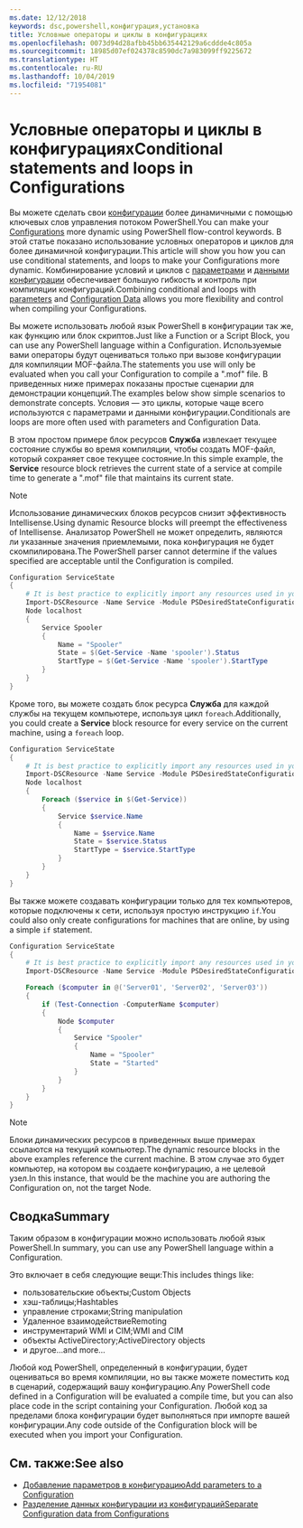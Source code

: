 ```yaml
---
ms.date: 12/12/2018
keywords: dsc,powershell,конфигурация,установка
title: Условные операторы и циклы в конфигурациях
ms.openlocfilehash: 0073d94d28afbb45bb635442129a6cddde4c805a
ms.sourcegitcommit: 18985d07ef024378c8590dc7a983099ff9225672
ms.translationtype: HT
ms.contentlocale: ru-RU
ms.lasthandoff: 10/04/2019
ms.locfileid: "71954081"
---
```

# <a name="conditional-statements-and-loops-in-configurations"></a><span data-ttu-id="80be6-103">Условные операторы и циклы в конфигурациях</span><span class="sxs-lookup"><span data-stu-id="80be6-103">Conditional statements and loops in Configurations</span></span>

<span data-ttu-id="80be6-104">Вы можете сделать свои [конфигурации](configurations.md) более динамичными с помощью ключевых слов управления потоком PowerShell.</span><span class="sxs-lookup"><span data-stu-id="80be6-104">You can make your [Configurations](configurations.md) more dynamic using PowerShell flow-control keywords.</span></span> <span data-ttu-id="80be6-105">В этой статье показано использование условных операторов и циклов для более динамичной конфигурации.</span><span class="sxs-lookup"><span data-stu-id="80be6-105">This article will show you how you can use conditional statements, and loops to make your Configurations more dynamic.</span></span> <span data-ttu-id="80be6-106">Комбинирование условий и циклов с [параметрами](add-parameters-to-a-configuration.md) и [данными конфигурации](configData.md) обеспечивает большую гибкость и контроль при компиляции конфигураций.</span><span class="sxs-lookup"><span data-stu-id="80be6-106">Combining conditional and loops with [parameters](add-parameters-to-a-configuration.md) and [Configuration Data](configData.md) allows you more flexibility and control when compiling your Configurations.</span></span>

<span data-ttu-id="80be6-107">Вы можете использовать любой язык PowerShell в конфигурации так же, как функцию или блок скриптов.</span><span class="sxs-lookup"><span data-stu-id="80be6-107">Just like a Function or a Script Block, you can use any PowerShell language within a Configuration.</span></span> <span data-ttu-id="80be6-108">Используемые вами операторы будут оцениваться только при вызове конфигурации для компиляции MOF-файла.</span><span class="sxs-lookup"><span data-stu-id="80be6-108">The statements you use will only be evaluated when you call your Configuration to compile a ".mof" file.</span></span> <span data-ttu-id="80be6-109">В приведенных ниже примерах показаны простые сценарии для демонстрации концепций.</span><span class="sxs-lookup"><span data-stu-id="80be6-109">The examples below show simple scenarios to demonstrate concepts.</span></span> <span data-ttu-id="80be6-110">Условия — это циклы, которые чаще всего используются с параметрами и данными конфигурации.</span><span class="sxs-lookup"><span data-stu-id="80be6-110">Conditionals are loops are more often used with parameters and Configuration Data.</span></span>

<span data-ttu-id="80be6-111">В этом простом примере блок ресурсов **Служба** извлекает текущее состояние службы во время компиляции, чтобы создать MOF-файл, который сохраняет свое текущее состояние.</span><span class="sxs-lookup"><span data-stu-id="80be6-111">In this simple example, the **Service** resource block retrieves the current state of a service at compile time to generate a ".mof" file that maintains its current state.</span></span>

> [!NOTE]
> <span data-ttu-id="80be6-112">Использование динамических блоков ресурсов снизит эффективность Intellisense.</span><span class="sxs-lookup"><span data-stu-id="80be6-112">Using dynamic Resource blocks will preempt the effectiveness of Intellisense.</span></span> <span data-ttu-id="80be6-113">Анализатор PowerShell не может определить, являются ли указанные значения приемлемыми, пока конфигурация не будет скомпилирована.</span><span class="sxs-lookup"><span data-stu-id="80be6-113">The PowerShell parser cannot determine if the values specified are acceptable until the Configuration is compiled.</span></span>

```powershell
Configuration ServiceState
{
    # It is best practice to explicitly import any resources used in your Configurations.
    Import-DSCResource -Name Service -Module PSDesiredStateConfiguration
    Node localhost
    {
        Service Spooler
        {
            Name = "Spooler"
            State = $(Get-Service -Name 'spooler').Status
            StartType = $(Get-Service -Name 'spooler').StartType
        }
    }
}
```

<span data-ttu-id="80be6-114">Кроме того, вы можете создать блок ресурса **Служба** для каждой службы на текущем компьютере, используя цикл `foreach`.</span><span class="sxs-lookup"><span data-stu-id="80be6-114">Additionally, you could create a **Service** block resource for every service on the current machine, using a `foreach` loop.</span></span>

```powershell
Configuration ServiceState
{
    # It is best practice to explicitly import any resources used in your Configurations.
    Import-DSCResource -Name Service -Module PSDesiredStateConfiguration
    Node localhost
    {
        Foreach ($service in $(Get-Service))
        {
            Service $service.Name
            {
                Name = $service.Name
                State = $service.Status
                StartType = $service.StartType
            }
        }
    }
}
```

<span data-ttu-id="80be6-115">Вы также можете создавать конфигурации только для тех компьютеров, которые подключены к сети, используя простую инструкцию `if`.</span><span class="sxs-lookup"><span data-stu-id="80be6-115">You could also only create configurations for machines that are online, by using a simple `if` statement.</span></span>

```powershell
Configuration ServiceState
{
    # It is best practice to explicitly import any resources used in your Configurations.
    Import-DSCResource -Name Service -Module PSDesiredStateConfiguration

    Foreach ($computer in @('Server01', 'Server02', 'Server03'))
    {
        if (Test-Connection -ComputerName $computer)
        {
            Node $computer
            {
                Service "Spooler"
                {
                    Name = "Spooler"
                    State = "Started"
                }
            }
        }
    }
}
```

> [!NOTE]
> <span data-ttu-id="80be6-116">Блоки динамических ресурсов в приведенных выше примерах ссылаются на текущий компьютер.</span><span class="sxs-lookup"><span data-stu-id="80be6-116">The dynamic resource blocks in the above examples reference the current machine.</span></span> <span data-ttu-id="80be6-117">В этом случае это будет компьютер, на котором вы создаете конфигурацию, а не целевой узел.</span><span class="sxs-lookup"><span data-stu-id="80be6-117">In this instance, that would be the machine you are authoring the Configuration on, not the target Node.</span></span>

<!---
Mention Get-DSCConfigurationFromSystem
-->

## <a name="summary"></a><span data-ttu-id="80be6-118">Сводка</span><span class="sxs-lookup"><span data-stu-id="80be6-118">Summary</span></span>

<span data-ttu-id="80be6-119">Таким образом в конфигурации можно использовать любой язык PowerShell.</span><span class="sxs-lookup"><span data-stu-id="80be6-119">In summary, you can use any PowerShell language within a Configuration.</span></span>

<span data-ttu-id="80be6-120">Это включает в себя следующие вещи:</span><span class="sxs-lookup"><span data-stu-id="80be6-120">This includes things like:</span></span>

- <span data-ttu-id="80be6-121">пользовательские объекты;</span><span class="sxs-lookup"><span data-stu-id="80be6-121">Custom Objects</span></span>
- <span data-ttu-id="80be6-122">хэш-таблицы;</span><span class="sxs-lookup"><span data-stu-id="80be6-122">Hashtables</span></span>
- <span data-ttu-id="80be6-123">управление строками;</span><span class="sxs-lookup"><span data-stu-id="80be6-123">String manipulation</span></span>
- <span data-ttu-id="80be6-124">Удаленное взаимодействие</span><span class="sxs-lookup"><span data-stu-id="80be6-124">Remoting</span></span>
- <span data-ttu-id="80be6-125">инструментарий WMI и CIM;</span><span class="sxs-lookup"><span data-stu-id="80be6-125">WMI and CIM</span></span>
- <span data-ttu-id="80be6-126">объекты ActiveDirectory;</span><span class="sxs-lookup"><span data-stu-id="80be6-126">ActiveDirectory objects</span></span>
- <span data-ttu-id="80be6-127">и другое…</span><span class="sxs-lookup"><span data-stu-id="80be6-127">and more...</span></span>

<span data-ttu-id="80be6-128">Любой код PowerShell, определенный в конфигурации, будет оцениваться во время компиляции, но вы также можете поместить код в сценарий, содержащий вашу конфигурацию.</span><span class="sxs-lookup"><span data-stu-id="80be6-128">Any PowerShell code defined in a Configuration will be evaluated a compile time, but you can also place code in the script containing your Configuration.</span></span> <span data-ttu-id="80be6-129">Любой код за пределами блока конфигурации будет выполняться при импорте вашей конфигурации.</span><span class="sxs-lookup"><span data-stu-id="80be6-129">Any code outside of the Configuration block will be executed when you import your Configuration.</span></span>

## <a name="see-also"></a><span data-ttu-id="80be6-130">См. также:</span><span class="sxs-lookup"><span data-stu-id="80be6-130">See also</span></span>

- [<span data-ttu-id="80be6-131">Добавление параметров в конфигурацию</span><span class="sxs-lookup"><span data-stu-id="80be6-131">Add parameters to a Configuration</span></span>](add-parameters-to-a-configuration.md)
- [<span data-ttu-id="80be6-132">Разделение данных конфигурации из конфигураций</span><span class="sxs-lookup"><span data-stu-id="80be6-132">Separate Configuration data from Configurations</span></span>](configData.md)
